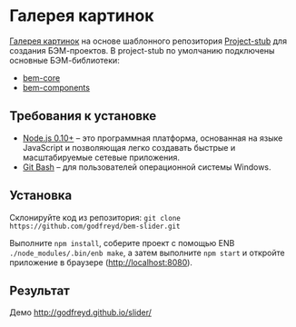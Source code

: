 # Галерея картинок

[Галерея картинок](https://github.com/godfreyd/godfreyd.github.io) на основе шаблонного репозитория [Project-stub](https://github.com/bem/project-stub) для создания БЭМ-проектов.
В project-stub по умолчанию подключены основные БЭМ-библиотеки:

* [bem-core](https://ru.bem.info/libs/bem-core/)
* [bem-components](https://ru.bem.info/libs/bem-components/)

## Требования к установке

* [Node.js 0.10+](http://nodejs.org) – это программная платформа, основанная на языке JavaScript и позволяющая легко создавать быстрые и масштабируемые сетевые приложения.
* [Git Bash](http://msysgit.github.io/) – для пользователей операционной системы Windows.

## Установка

Склонируйте код из репозитория: `git clone https://github.com/godfreyd/bem-slider.git`

Выполните `npm install`, соберите проект с помощью ENB `./node_modules/.bin/enb make`, а затем выполните `npm start` и откройте приложение в браузере (<http://localhost:8080>).


## Результат

Демо http://godfreyd.github.io/slider/
